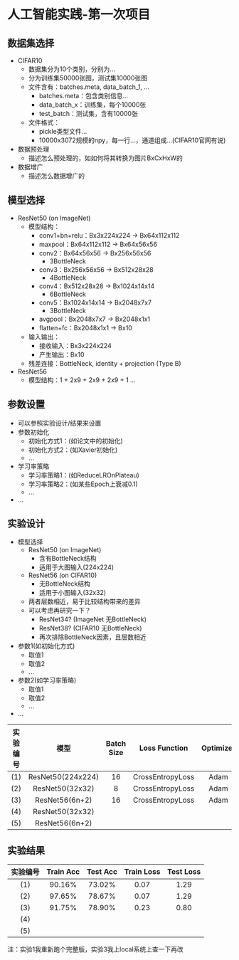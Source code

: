 # 人工智能实践-第一次项目

## 数据集选择

- CIFAR10
  - 数据集分为10个类别，分别为...
  - 分为训练集50000张图，测试集10000张图
  - 文件含有：batches.meta, data_batch_1, ...
    - batches.meta：包含类别信息...
    - data_batch_x：训练集，每个10000张
    - test_batch：测试集，含有10000张
  - 文件格式：
    - pickle类型文件...
    - 10000x3072规模的npy，每一行...，通道组成...(CIFAR10官网有说)
- 数据预处理
  - 描述怎么预处理的，如如何将其转换为图片BxCxHxW的
- 数据增广
  - 描述怎么数据增广的

## 模型选择

- ResNet50 (on ImageNet)
  - 模型结构：
    - conv1+bn+relu：Bx3x224x224 -> Bx64x112x112
    - maxpool：Bx64x112x112 -> Bx64x56x56
    - conv2：Bx64x56x56 -> Bx256x56x56
      - 3BottleNeck
    - conv3：Bx256x56x56 -> Bx512x28x28
      - 4BottleNeck
    - conv4：Bx512x28x28 -> Bx1024x14x14
      - 6BottleNeck
    - conv5：Bx1024x14x14 -> Bx2048x7x7
      - 3BottleNeck
    - avgpool：Bx2048x7x7 -> Bx2048x1x1
    - flatten+fc：Bx2048x1x1 -> Bx10
  - 输入输出：
    - 接收输入：Bx3x224x224
    - 产生输出：Bx10
  - 残差连接：BottleNeck, identity + projection (Type B)
- ResNet56
  - 模型结构：1 + 2x9 + 2x9 + 2x9 + 1 ...

## 参数设置

- 可以参照实验设计/结果来设置
- 参数初始化
  - 初始化方式1：(如论文中的初始化)
  - 初始化方式2：(如Xavier初始化)
  - ...
- 学习率策略
  - 学习率策略1：(如ReduceLROnPlateau)
  - 学习率策略2：(如某些Epoch上衰减0.1)
  - ...
- ...

## 实验设计

- 模型选择
  - ResNet50 (on ImageNet)
    - 含有BottleNeck结构
    - 适用于大图输入(224x224)
  - ResNet56 (on CIFAR10)
    - 无BottleNeck结构
    - 适用于小图输入(32x32)
  - 两者层数相近，易于比较结构带来的差异
  - 可以考虑再研究一下？
    - ResNet34? (ImageNet 无BottleNeck)
    - ResNet38? (CIFAR10  无BottleNeck)
    - 再次排除BottleNeck因素，且层数相近
- 参数1(如初始化方式)
  - 取值1
  - 取值2
  - ...
- 参数2(如学习率策略)
  - 取值1
  - 取值2
  - ...
- ...

| 实验编号 |       模型        | Batch Size |  Loss Function   | Optimizer | Learning Rate | Data Augmentation | Pre-Trained |
| :------: | :---------------: | :--------: | :--------------: | :-------: | :-----------: | :---------------: | :---------: |
|   (1)    | ResNet50(224x224) |     16     | CrossEntropyLoss |   Adam    |     0.01      |       None        |    False    |
|   (2)    |  ResNet50(32x32)  |     8      | CrossEntropyLoss |   Adam    |     0.01      |       None        |    False    |
|   (3)    |  ResNet56(6n+2)   |     16     | CrossEntropyLoss |   Adam    |     0.01      |       None        |    False    |
|   (4)    |  ResNet50(32x32)  |          |  |       |           |               |        |
|   (5)    |  ResNet56(6n+2)   |          |  |       |           |               |        |

## 实验结果


| 实验编号  | Train Acc | Test Acc | Train Loss | Test Loss |
| :------: | :-------: | :------: | :--------: | :-------: |
|   (1)    |  90.16%   |  73.02%  |    0.07    |   1.29    |
|   (2)    |  97.65%   |  78.67%  |    0.07    |   1.29    |
|   (3)    |  91.75%   |  78.90%  |    0.23    |   0.80    |
|   (4)    |     |    |        |       |
|   (5)    |     |    |        |       |

注：实验1我重新跑个完整版，实验3我上local系统上查一下再改











